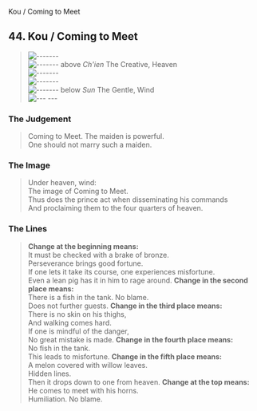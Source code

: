 Kou / Coming to Meet
## 44. Kou / Coming to Meet
> ![-------](../images/yangU.gif)   
> ![-------](../images/yangU.gif) above _Ch'ien_ The Creative, Heaven  
> ![-------](../images/yangU.gif)   
> ![-------](../images/yangU.gif)   
> ![-------](../images/yangU.gif) below _Sun_ The Gentle, Wind  
> ![--- ---](../images/yinU.gif)
### The Judgement
> Coming to Meet. The maiden is powerful.  
 One should not marry such a maiden.
### The Image
> Under heaven, wind:  
 The image of Coming to Meet.  
 Thus does the prince act when disseminating his commands  
 And proclaiming them to the four quarters of heaven.
### The Lines

 > **Change at the beginning means:**  
 It must be checked with a brake of bronze.  
 Perseverance brings good fortune.  
 If one lets it take its course, one experiences misfortune.  
 Even a lean pig has it in him to rage around.
 > **Change in the second place means:**  
 There is a fish in the tank. No blame.  
 Does not further guests.
 > **Change in the third place means:**  
 There is no skin on his thighs,  
 And walking comes hard.  
 If one is mindful of the danger,  
 No great mistake is made.
 > **Change in the fourth place means:**  
 No fish in the tank.  
 This leads to misfortune.
 > **Change in the fifth place means:**  
 A melon covered with willow leaves.  
 Hidden lines.  
 Then it drops down to one from heaven.
 > **Change at the top means:**  
 He comes to meet with his horns.  
 Humiliation. No blame.




